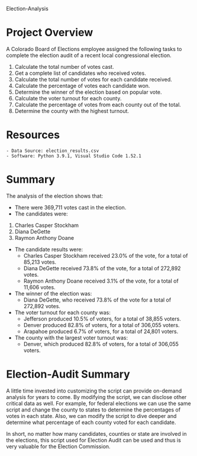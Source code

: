 Election-Analysis
# Project Overview
A Colorado Board of Elections employee assigned the following tasks to complete the election audit of a recent local congressional election.
1.	Calculate the total number of votes cast.
2.	Get a complete list of candidates who received votes.
3.	Calculate the total number of votes for each candidate received.
4.	Calculate the percentage of votes each candidate won.
5.	Determine the winner of the election based on popular vote.
6.	Calculate the voter turnout for each county.
7.	Calculate the percentage of votes from each county out of the total.
8.	Determine the county with the highest turnout.

# Resources
	- Data Source: election_results.csv
	- Software: Python 3.9.1, Visual Studio Code 1.52.1

# Summary
The analysis of the election shows that:
- There were 369,711 votes cast in the election.
-	The candidates were:
  1. Charles Casper Stockham
  2. Diana DeGette
  3. Raymon Anthony Doane

-	The candidate results were:
     - Charles Casper Stockham received 23.0% of the vote, for a total of 85,213 votes.
     - Diana DeGette received 73.8% of the vote, for a total of 272,892 votes.
     - Raymon Anthony Doane received 3.1% of the vote, for a total of 11,606 votes.
-	The winner of the election was:
     -	Diana DeGette, who received 73.8% of the vote for a total of 272,892 votes.
-	The voter turnout for each county was:
     - Jefferson produced 10.5% of voters, for a total of 38,855 voters.
     - Denver produced 82.8% of voters, for a total of 306,055 voters.
     - Arapahoe produced 6.7% of voters, for a total of 24,801 voters.
-	The county with the largest voter turnout was:
     - Denver, which produced 82.8% of voters, for a total of 306,055 voters.


# Election-Audit Summary
A little time invested into customizing the script can provide on-demand analysis for years to come. By modifying the script, we can disclose other critical data as well. For example, for federal elections we can use the same script and change the county to states to determine the percentages of votes in each state. Also, we can modify the script to dive deeper and determine what percentage of each county voted for each candidate.

In short, no matter how many candidates, counties or state are involved in the elections, this script used for Election Audit can be used and thus is very valuable for the Election Commission.

